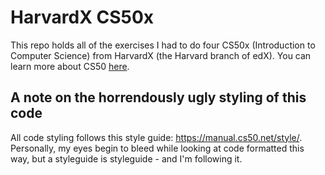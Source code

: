 # HarvardX CS50x

This repo holds all of the exercises I had to do four CS50x (Introduction to Computer Science) from HarvardX (the Harvard branch of edX). You can learn more about CS50 [here](https://cs50.harvard.edu).

## A note on the horrendously ugly styling of this code
All code styling follows this style guide: https://manual.cs50.net/style/. Personally, my eyes begin to bleed while looking at code formatted this way, but a styleguide is styleguide - and I'm following it.
